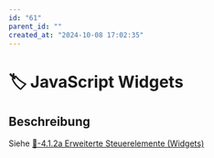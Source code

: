 ```yaml
---
id: "61"
parent_id: ""
created_at: "2024-10-08 17:02:35"
---
```


# 🏷️ JavaScript Widgets

## Beschreibung

Siehe [📜-4.1.2a Erweiterte Steuerelemente (Widgets)](/de/wcag/4.1.2a-erweiterte-steuerelemente-widgets)